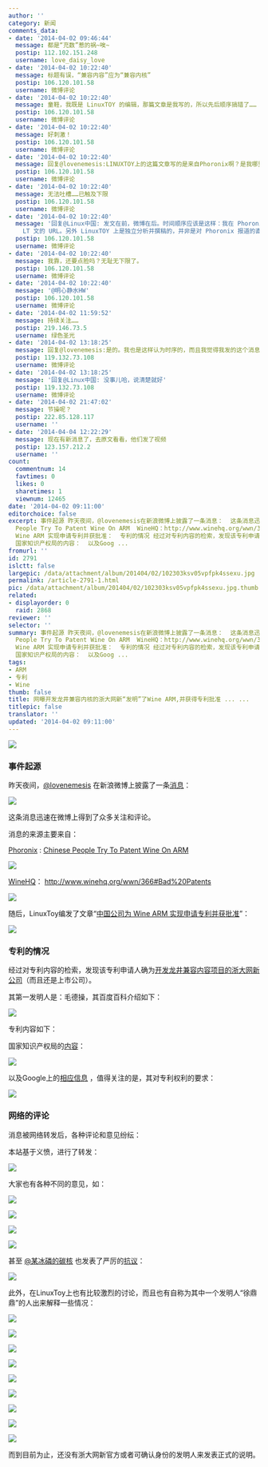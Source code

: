```yaml
---
author: ''
category: 新闻
comments_data:
- date: '2014-04-02 09:46:44'
  message: 都是“充数”惹的祸~唉~
  postip: 112.102.151.248
  username: love_daisy_love
- date: '2014-04-02 10:22:40'
  message: 标题有误，“兼容内容”应为“兼容内核”
  postip: 106.120.101.58
  username: 微博评论
- date: '2014-04-02 10:22:40'
  message: 童鞋，我既是 LinuxTOY 的编辑，那篇文章是我写的，所以先后顺序搞错了……
  postip: 106.120.101.58
  username: 微博评论
- date: '2014-04-02 10:22:40'
  message: 好刺激！
  postip: 106.120.101.58
  username: 微博评论
- date: '2014-04-02 10:22:40'
  message: 回复@lovenemesis:LINUXTOY上的这篇文章写的是来自Phoronix啊？是我哪里弄错了么？
  postip: 106.120.101.58
  username: 微博评论
- date: '2014-04-02 10:22:40'
  message: 无法吐槽……已触及下限
  postip: 106.120.101.58
  username: 微博评论
- date: '2014-04-02 10:22:40'
  message: '回复@Linux中国: 发文在前，微博在后。时间顺序应该是这样：我在 Phoronix 看到这个报道，查看原文，在 LinuxTOY 发表文章，之后在微博发了
    LT 文的 URL。另外 LinuxTOY 上是独立分析并撰稿的，并非是对 Phoronix 报道的直接翻译。'
  postip: 106.120.101.58
  username: 微博评论
- date: '2014-04-02 10:22:40'
  message: 我靠，还要点脸吗？无耻无下限了。
  postip: 106.120.101.58
  username: 微博评论
- date: '2014-04-02 10:22:40'
  message: '@明心静水HW'
  postip: 106.120.101.58
  username: 微博评论
- date: '2014-04-02 11:59:52'
  message: 持续关注……
  postip: 219.146.73.5
  username: 绿色圣光
- date: '2014-04-02 13:18:25'
  message: 回复@lovenemesis:是的。我也是这样认为时序的，而且我觉得我发的这个消息就是这样体现的，可能是我的措辞还是不够严谨吧，给您造成了误会，不好意思啊。
  postip: 119.132.73.108
  username: 微博评论
- date: '2014-04-02 13:18:25'
  message: '回复@Linux中国: 没事儿哈，说清楚就好'
  postip: 119.132.73.108
  username: 微博评论
- date: '2014-04-02 21:47:02'
  message: 节操呢？
  postip: 222.85.128.117
  username: ''
- date: '2014-04-04 12:22:29'
  message: 现在有新消息了，去原文看看，他们发了视频
  postip: 123.157.212.2
  username: ''
count:
  commentnum: 14
  favtimes: 0
  likes: 0
  sharetimes: 1
  viewnum: 12465
date: '2014-04-02 09:11:00'
editorchoice: false
excerpt: 事件起源 昨天夜间，@lovenemesis在新浪微博上披露了一条消息：  这条消息迅速在微博上得到了众多关注和评论。 消息的来源主要来自： Phoronix:Chinese
  People Try To Patent Wine On ARM  WineHQ：http://www.winehq.org/wwn/366#Bad%20Patents  随后，LinuxToy编发了文章中国公司为
  Wine ARM 实现申请专利并获批准：  专利的情况 经过对专利内容的检索，发现该专利申请人确为开发龙井兼容内容项目的浙大网新公司（而且还是上市公司）。 其第一发明人是：毛德操，其百度百科介绍如下：  专利内容如下：
  国家知识产权局的内容：  以及Goog ...
fromurl: ''
id: 2791
islctt: false
largepic: /data/attachment/album/201404/02/102303ksv05vpfpk4ssexu.jpg
permalink: /article-2791-1.html
pic: /data/attachment/album/201404/02/102303ksv05vpfpk4ssexu.jpg.thumb.jpg
related:
- displayorder: 0
  raid: 2868
reviewer: ''
selector: ''
summary: 事件起源 昨天夜间，@lovenemesis在新浪微博上披露了一条消息：  这条消息迅速在微博上得到了众多关注和评论。 消息的来源主要来自： Phoronix:Chinese
  People Try To Patent Wine On ARM  WineHQ：http://www.winehq.org/wwn/366#Bad%20Patents  随后，LinuxToy编发了文章中国公司为
  Wine ARM 实现申请专利并获批准：  专利的情况 经过对专利内容的检索，发现该专利申请人确为开发龙井兼容内容项目的浙大网新公司（而且还是上市公司）。 其第一发明人是：毛德操，其百度百科介绍如下：  专利内容如下：
  国家知识产权局的内容：  以及Goog ...
tags:
- ARM
- 专利
- Wine
thumb: false
title: 网曝开发龙井兼容内核的浙大网新“发明”了Wine ARM,并获得专利批准 ... ...
titlepic: false
translator: ''
updated: '2014-04-02 09:11:00'
---
```


![](/data/attachment/album/201404/02/102303ksv05vpfpk4ssexu.jpg)


### 事件起源


昨天夜间，[@lovenemesis](http://weibo.com/lovenemesis?from=feed&loc=nickname "lovenemesis") 在新浪微博上披露了一条[消息](http://weibo.com/1139341480/ADGZtpLXK)：


![](/data/attachment/album/201404/02/081323mk1f3vlbvat26ls2.png)


这条消息迅速在微博上得到了众多关注和评论。


消息的来源主要来自：


[Phoronix](http://www.phoronix.com/scan.php?page=news_item&px=MTY0ODI) : [Chinese People Try To Patent Wine On ARM](http://www.phoronix.com/scan.php?page=news_item&px=MTY0ODI) 


![](/data/attachment/album/201404/02/081832zlyph6ygpfm6evqe.png)


[WineHQ](http://www.winehq.org/wwn/366#Bad%20Patents)： <http://www.winehq.org/wwn/366#Bad%20Patents>


![](/data/attachment/album/201404/02/081838p77vvz1puhu7qdn7.png)


随后，LinuxToy编发了文章“[中国公司为 Wine ARM 实现申请专利并获批准](https://linuxtoy.org/archives/chinese-applied-patent-about-wine-arm-and-granted.html)”：


![](/data/attachment/album/201404/02/082218tzdd0hj9mdz9xooj.png)


### 专利的情况


经过对专利内容的检索，发现该专利申请人确为[开发龙井兼容内容项目的浙大网新公司](http://www.cnbeta.com/articles/78879.htm)（而且还是上市公司）。


其第一发明人是：毛德操，其百度百科介绍如下：


![](/data/attachment/album/201404/02/083133lqy2udxubaxsd6qz.png)


专利内容如下：


国家知识产权局的[内容](http://211.157.104.87:8080/sipo/zljs/hyjs-yx-new.jsp?recid=CN201110173679.0&leixin=fmzl&title=%D4%DAARM%B4%A6%C0%ED%C6%F7%C9%CF%CA%B5%CF%D6Wine%B9%B9%BD%A8%B9%A4%BE%DF%D2%C6%D6%B2%B5%C4%B7%BD%B7%A8&ipc=G06F9/44(2006.01)I#)：


![](/data/attachment/album/201404/02/083938qt3d3z33rjrfjbx3.png)


以及Google上的[相应信息](https://www.google.com/patents/CN102364433B?cl=zh) ，值得关注的是，其对专利权利的要求：


![](/data/attachment/album/201404/02/084444lfxwswwlbsf1vmwp.png)


 


### 网络的评论


消息被网络转发后，各种评论和意见纷纭：


本站基于义愤，进行了转发：


![](/data/attachment/album/201404/02/083132bzyjlrhe5fs4jdlj.png)


大家也有各种不同的意见，如：


![](/data/attachment/album/201404/02/084929w7zndtot4dcytkte.png)


![](/data/attachment/album/201404/02/084929fvtdstyc9scdk8wn.png)


![](/data/attachment/album/201404/02/084930hwp4qwoepaazaog4.png)


![](/data/attachment/album/201404/02/084931mx7u5u7gd7ud1dnt.png)


甚至 [@某冰磷的碳核](http://weibo.com/easternheart?from=feed&loc=nickname "某冰磷的碳核") 也发表了严厉的[抗议](http://weibo.com/2267509822/ADJ4F59CJ)：


![](/data/attachment/album/201404/02/090737laoskzb2is55oo9z.png)


此外，在LinuxToy上也有比较激烈的讨论，而且也有自称为其中一个发明人“徐鼎鼎”的人出来解释一些情况：


![](/data/attachment/album/201404/02/085903ejo31ob1dos8v9j1.png)


![](/data/attachment/album/201404/02/085927aocjocvtc7b7ub0x.png)


![](/data/attachment/album/201404/02/085930l24oxjzxr0o1o1ii.png)


![](/data/attachment/album/201404/02/085931dnp16jjvi11fqyu1.png)


![](/data/attachment/album/201404/02/085938a83cz83pl18ma8by.png)


![](/data/attachment/album/201404/02/085950qienunkonhc3m37m.png)


![](/data/attachment/album/201404/02/085951do1b9onvfz2fn7fi.png)


![](/data/attachment/album/201404/02/085953dge21f8wnl9l1gv1.png)


![](/data/attachment/album/201404/02/085954uvn41ey1tllzkkvf.png)


而到目前为止，还没有浙大网新官方或者可确认身份的发明人来发表正式的说明。